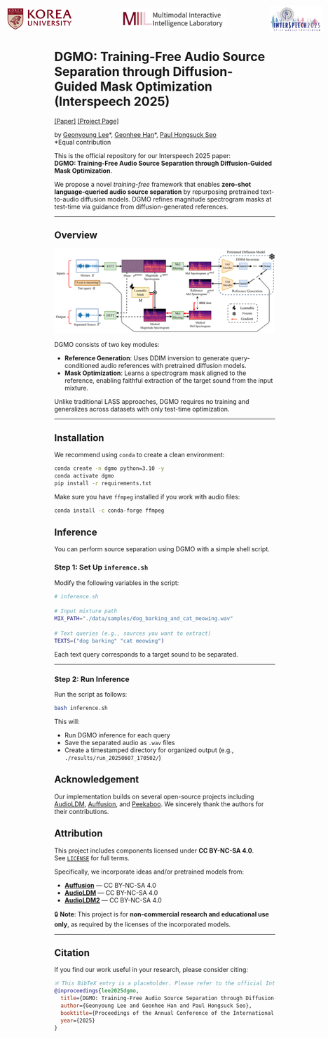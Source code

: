 <div style="display: flex; justify-content: center; align-items: center; gap: 100px;">
  <img src="assets/ku-logo.png" alt="Korea University" height="50" style="margin-right: 12px;">
  <img src="assets/miil-logo.png" alt="MIIL" height="50">
  <img src="assets/interspeech2025-logo.png" alt="Interspeech 2025" height="60">
</div>


# DGMO: Training-Free Audio Source Separation through Diffusion-Guided Mask Optimization (Interspeech 2025)

[[Paper]](https://arxiv.org/abs/2506.02858) [[Project Page]](https://wltschmrz.github.io/DGMO/)

by [Geonyoung Lee](https://adjoining-galleon-086.notion.site/Curriculum-Vitae-c44c7df64fcb4977b96bcdd8379670ad)\*, [Geonhee Han](https://chaksseu.github.io/)\*, [Paul Hongsuck Seo](https://phseo.github.io/)  
\*Equal contribution

This is the official repository for our Interspeech 2025 paper:  
**DGMO: Training-Free Audio Source Separation through Diffusion-Guided Mask Optimization**.

We propose a novel *training-free* framework that enables **zero-shot language-queried audio source separation** by repurposing pretrained text-to-audio diffusion models. DGMO refines magnitude spectrogram masks at test-time via guidance from diffusion-generated references.

---

## Overview

![DGMO Diagram](assets/figures/dgmo_0601.png)

DGMO consists of two key modules:

- **Reference Generation**: Uses DDIM inversion to generate query-conditioned audio references with pretrained diffusion models.
- **Mask Optimization**: Learns a spectrogram mask aligned to the reference, enabling faithful extraction of the target sound from the input mixture.

Unlike traditional LASS approaches, DGMO requires no training and generalizes across datasets with only test-time optimization.

---

## Installation

We recommend using `conda` to create a clean environment:

```bash
conda create -n dgmo python=3.10 -y
conda activate dgmo
pip install -r requirements.txt
```

Make sure you have `ffmpeg` installed if you work with audio files:

```bash
conda install -c conda-forge ffmpeg
```


## Inference

You can perform source separation using DGMO with a simple shell script.

### Step 1: Set Up `inference.sh`

Modify the following variables in the script:

```bash
# inference.sh

# Input mixture path
MIX_PATH="./data/samples/dog_barking_and_cat_meowing.wav"

# Text queries (e.g., sources you want to extract)
TEXTS=("dog barking" "cat meowing")
```

Each text query corresponds to a target sound to be separated.

---

### Step 2: Run Inference

Run the script as follows:

```bash
bash inference.sh
```

This will:

- Run DGMO inference for each query  
- Save the separated audio as `.wav` files  
- Create a timestamped directory for organized output (e.g., `./results/run_20250607_170502/`)


## Acknowledgement

Our implementation builds on several open-source projects including [AudioLDM](https://github.com/haoheliu/AudioLDM), [Auffusion](https://github.com/happylittlecat2333/Auffusion), and [Peekaboo](https://github.com/RyannDaGreat/Peekaboo). We sincerely thank the authors for their contributions.

## Attribution

This project includes components licensed under **CC BY-NC-SA 4.0**.  
See [`LICENSE`](./LICENSE) for full terms.

Specifically, we incorporate ideas and/or pretrained models from:

- **[Auffusion](https://github.com/happylittlecat2333/Auffusion)** — CC BY-NC-SA 4.0
- **[AudioLDM](https://github.com/haoheliu/AudioLDM)** — CC BY-NC-SA 4.0
- **[AudioLDM2](https://github.com/haoheliu/AudioLDM2)** — CC BY-NC-SA 4.0

🔒 **Note**: This project is for **non-commercial research and educational use only**, as required by the licenses of the incorporated models.

---

## Citation

If you find our work useful in your research, please consider citing:

```bibtex
※ This BibTeX entry is a placeholder. Please refer to the official Interspeech 2025 proceedings for the final citation.
@inproceedings{lee2025dgmo,
  title={DGMO: Training-Free Audio Source Separation through Diffusion-Guided Mask Optimization},
  author={Geonyoung Lee and Geonhee Han and Paul Hongsuck Seo},
  booktitle={Proceedings of the Annual Conference of the International Speech Communication Association (INTERSPEECH)},
  year={2025}
}
```

